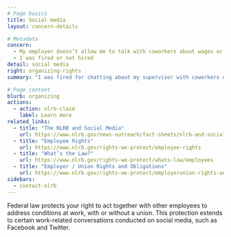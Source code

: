 ```yaml
---
# Page basics
title: Social media
layout: concern-details

# Metadata
concern:
  - My employer doesn’t allow me to talk with coworkers about wages or working conditions
  - I was fired or not hired
detail: social media
right: organizing-rights
summary: "I was fired for chatting about my supervisor with coworkers on Facebook"

# Page content
blurb: organizing
actions:
  - action: nlrb-claim
    label: Learn more
related_links:
  - title: "The NLRB and Social Media"
    url: https://www.nlrb.gov/news-outreach/fact-sheets/nlrb-and-social-media
  - title: "Employee Rights"
    url: https://www.nlrb.gov/rights-we-protect/employee-rights
  - title: "What’s the Law?"
    url: https://www.nlrb.gov/rights-we-protect/whats-law/employees
  - title: "Employer / Union Rights and Obligations"
    url: https://www.nlrb.gov/rights-we-protect/employerunion-rights-and-obligations
sidebars:
  - contact-nlrb
---
```


Federal law protects your right to act together with other employees to address conditions at work, with or without a union. This protection extends to certain work-related conversations conducted on social media, such as Facebook and Twitter.
